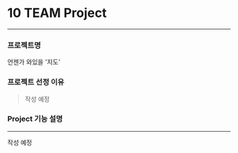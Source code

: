 # 10 TEAM Project
--------------------------
### 프로젝트명
언젠가 와있을 '지도'

### 프로젝트 선정 이유
> 작성 예정

### Project 기능 설명
--------------------------
작성 예정